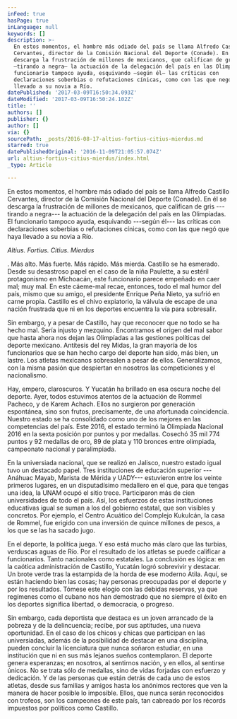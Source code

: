 ```yaml
---
inFeed: true
hasPage: true
inLanguage: null
keywords: []
description: >-
  En estos momentos, el hombre más odiado del país se llama Alfredo Castillo
  Cervantes, director de la Comisión Nacional del Deporte (Conade). En él se
  descarga la frustración de millones de mexicanos, que califican de gris
  —tirando a negra— la actuación de la delegación del país en las Olimpiadas. El
  funcionario tampoco ayuda, esquivando —según él— las críticas con
  declaraciones soberbias o refutaciones cínicas, como con las que negó que haya
  llevado a su novia a Río.
datePublished: '2017-03-09T16:50:34.093Z'
dateModified: '2017-03-09T16:50:24.102Z'
title: ''
authors: []
publisher: {}
author: []
via: {}
sourcePath: _posts/2016-08-17-altius-fortius-citius-mierdus.md
starred: true
datePublishedOriginal: '2016-11-09T21:05:57.074Z'
url: altius-fortius-citius-mierdus/index.html
_type: Article

---
```

En estos momentos, el hombre más odiado del país se llama Alfredo Castillo Cervantes, director de la Comisión Nacional del Deporte (Conade). En él se descarga la frustración de millones de mexicanos, que califican de gris ---tirando a negra--- la actuación de la delegación del país en las Olimpiadas. El funcionario tampoco ayuda, esquivando ---según él--- las críticas con declaraciones soberbias o refutaciones cínicas, como con las que negó que haya llevado a su novia a Río.

_Altius. Fortius. Citius. Mierdus_

. Más alto. Más fuerte. Más rápido. Más mierda. Castillo se ha esmerado. Desde su desastroso papel en el caso de la niña Paulette, a su estéril protagonismo en Michoacán, este funcionario parece empeñado en caer mal; muy mal. En este cáeme-mal recae, entonces, todo el mal humor del país, mismo que su amigo, el presidente Enrique Peña Nieto, ya sufrió en carne propia. Castillo es el chivo expiatorio, la válvula de escape de una nación frustrada que ni en los deportes encuentra la vía para sobresalir.

Sin embargo, y a pesar de Castillo, hay que reconocer que no todo se ha hecho mal. Sería injusto y mezquino. Encontramos el origen del mal sabor que hasta ahora nos dejan las Olimpíadas a las gestiones políticas del deporte mexicano. Antítesis del rey Midas, la gran mayoría de los funcionarios que se han hecho cargo del deporte han sido, más bien, un lastre. Los atletas mexicanos sobresalen a pesar de ellos. Generalizamos, con la misma pasión que despiertan en nosotros las competiciones y el nacionalismo.

Hay, empero, claroscuros. Y Yucatán ha brillado en esa oscura noche del deporte. Ayer, todos estuvimos atentos de la actuación de Rommel Pacheco, y de Karem Achach. Ellos no surgieron por generación espontánea, sino son frutos, precisamente, de una afortunada coincidencia. Nuestro estado se ha consolidado como uno de los mejores en las competencias del país. Este 2016, el estado terminó la Olimpiada Nacional 2016 en la sexta posición por puntos y por medallas. Cosechó 35 mil 774 puntos y 92 medallas de oro, 89 de plata y 110 bronces entre olimpiada, campeonato nacional y paralimpiada.

En la universiada nacional, que se realizó en Jalisco, nuestro estado igual tuvo un destacado papel. Tres instituciones de educación superior ---Anáhuac Mayab, Marista de Mérida y UADY--- estuvieron entre los veinte primeros lugares, en un disputadísimo medallero en el que, para que tengas una idea, la UNAM ocupó el sitio trece. Participaron más de cien universidades de todo el país. Así, los esfuerzos de estas instituciones educativas igual se suman a los del gobierno estatal, que son visibles y concretos. Por ejemplo, el Centro Acuático del Complejo Kukulcán, la casa de Rommel, fue erigido con una inversión de quince millones de pesos, a los que se las ha sacado jugo.

En el deporte, la política juega. Y eso está mucho más claro que las turbias, verduscas aguas de Río. Por el resultado de los atletas se puede calificar a funcionarios. Tanto nacionales como estatales. La conclusión es lógica: en la caótica administración de Castillo, Yucatán logró sobrevivir y destacar. Un brote verde tras la estampida de la horda de ese moderno Atila. Aquí, se están haciendo bien las cosas; hay personas preocupadas por el deporte y por los resultados. Tómese este elogio con las debidas reservas, ya que regímenes como el cubano nos han demostrado que no siempre el éxito en los deportes significa libertad, o democracia, o progreso.

Sin embargo, cada deportista que destaca es un joven arrancado de la pobreza y de la delincuencia; recibe, por sus aptitudes, una nueva oportunidad. En el caso de los chicos y chicas que participan en las universiadas, además de la posibilidad de destacar en una disciplina, pueden concluir la licenciatura que nunca soñaron estudiar, en una institución que ni en sus más lejanos sueños contemplaron. El deporte genera esperanzas; en nosotros, al sentirnos nación, y en ellos, al sentirse únicos. No se trata sólo de medallas, sino de vidas forjadas con esfuerzo y dedicación. Y de las personas que están detrás de cada uno de estos atletas, desde sus familias y amigos hasta los anónimos rectores que ven la manera de hacer posible lo imposible. Ellos, que nunca serán reconocidos con trofeos, son los campeones de este país, tan cabreado por los récords impuestos por políticos como Castillo.